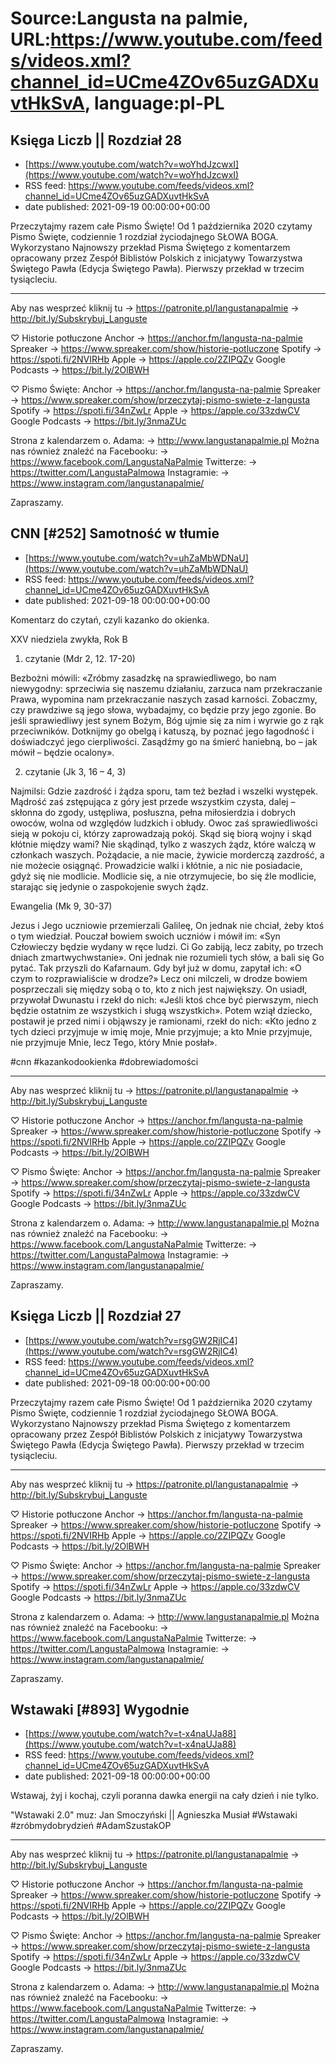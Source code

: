 # Source:Langusta na palmie, URL:https://www.youtube.com/feeds/videos.xml?channel_id=UCme4ZOv65uzGADXuvtHkSvA, language:pl-PL

## Księga Liczb || Rozdział 28
 - [https://www.youtube.com/watch?v=woYhdJzcwxI](https://www.youtube.com/watch?v=woYhdJzcwxI)
 - RSS feed: https://www.youtube.com/feeds/videos.xml?channel_id=UCme4ZOv65uzGADXuvtHkSvA
 - date published: 2021-09-19 00:00:00+00:00

Przeczytajmy razem całe Pismo Święte! Od 1 października 2020 czytamy Pismo Święte, codziennie 1 rozdział życiodajnego SŁOWA BOGA.
Wykorzystano Najnowszy przekład Pisma Świętego z komentarzem opracowany przez Zespół Biblistów Polskich z inicjatywy Towarzystwa Świętego Pawła (Edycja Świętego Pawła). Pierwszy przekład w trzecim tysiącleciu.
________________________________________
Aby nas wesprzeć kliknij tu 
→ https://patronite.pl/langustanapalmie
→ http://bit.ly/Subskrybuj_Languste

♡ Historie potłuczone
Anchor → https://anchor.fm/langusta-na-palmie
Spreaker → https://www.spreaker.com/show/historie-potluczone
Spotify → https://spoti.fi/2NVIRHb
Apple → https://apple.co/2ZIPQZv
Google Podcasts → https://bit.ly/2OlBWH

♡  Pismo Święte: 
Anchor → https://anchor.fm/langusta-na-palmie
Spreaker → https://www.spreaker.com/show/przeczytaj-pismo-swiete-z-langusta
Spotify →  https://spoti.fi/34nZwLr
Apple →  https://apple.co/33zdwCV
Google Podcasts → https://bit.ly/3nmaZUc

Strona z kalendarzem o. Adama: 
→ http://www.langustanapalmie.pl
Można nas również znaleźć na Facebooku: 
→ https://www.facebook.com/LangustaNaPalmie
Twitterze: 
→ https://twitter.com/LangustaPalmowa
Instagramie: 
→ https://www.instagram.com/langustanapalmie/

Zapraszamy.

## CNN [#252] Samotność w tłumie
 - [https://www.youtube.com/watch?v=uhZaMbWDNaU](https://www.youtube.com/watch?v=uhZaMbWDNaU)
 - RSS feed: https://www.youtube.com/feeds/videos.xml?channel_id=UCme4ZOv65uzGADXuvtHkSvA
 - date published: 2021-09-18 00:00:00+00:00

Komentarz do czytań, czyli kazanko do okienka.

XXV niedziela zwykła, Rok B

1. czytanie (Mdr 2, 12. 17-20)

Bezbożni mówili: «Zróbmy zasadzkę na sprawiedliwego, bo nam niewygodny: sprzeciwia się naszemu działaniu, zarzuca nam przekraczanie Prawa, wypomina nam przekraczanie naszych zasad karności.
Zobaczmy, czy prawdziwe są jego słowa, wybadajmy, co będzie przy jego zgonie. Bo jeśli sprawiedliwy jest synem Bożym, Bóg ujmie się za nim i wyrwie go z rąk przeciwników.
Dotknijmy go obelgą i katuszą, by poznać jego łagodność i doświadczyć jego cierpliwości. Zasądźmy go na śmierć haniebną, bo – jak mówił – będzie ocalony».

2. czytanie (Jk 3, 16 – 4, 3)

Najmilsi: Gdzie zazdrość i żądza sporu, tam też bezład i wszelki występek. Mądrość zaś zstępująca z góry jest przede wszystkim czysta, dalej – skłonna do zgody, ustępliwa, posłuszna, pełna miłosierdzia i dobrych owoców, wolna od względów ludzkich i obłudy. Owoc zaś sprawiedliwości sieją w pokoju ci, którzy zaprowadzają pokój.
Skąd się biorą wojny i skąd kłótnie między wami? Nie skądinąd, tylko z waszych żądz, które walczą w członkach waszych. Pożądacie, a nie macie, żywicie morderczą zazdrość, a nie możecie osiągnąć. Prowadzicie walki i kłótnie, a nic nie posiadacie, gdyż się nie modlicie. Modlicie się, a nie otrzymujecie, bo się źle modlicie, starając się jedynie o zaspokojenie swych żądz.

Ewangelia (Mk 9, 30-37)

Jezus i Jego uczniowie przemierzali Galileę, On jednak nie chciał, żeby ktoś o tym wiedział. Pouczał bowiem swoich uczniów i mówił im: «Syn Człowieczy będzie wydany w ręce ludzi. Ci Go zabiją, lecz zabity, po trzech dniach zmartwychwstanie». Oni jednak nie rozumieli tych słów, a bali się Go pytać.
Tak przyszli do Kafarnaum. Gdy był już w domu, zapytał ich: «O czym to rozprawialiście w drodze?» Lecz oni milczeli, w drodze bowiem posprzeczali się między sobą o to, kto z nich jest największy. On usiadł, przywołał Dwunastu i rzekł do nich: «Jeśli ktoś chce być pierwszym, niech będzie ostatnim ze wszystkich i sługą wszystkich». Potem wziął dziecko, postawił je przed nimi i objąwszy je ramionami, rzekł do nich: «Kto jedno z tych dzieci przyjmuje w imię moje, Mnie przyjmuje; a kto Mnie przyjmuje, nie przyjmuje Mnie, lecz Tego, który Mnie posłał».

#cnn #kazankodookienka #dobrewiadomości
________________________________________
Aby nas wesprzeć kliknij tu 
→ https://patronite.pl/langustanapalmie
→ http://bit.ly/Subskrybuj_Languste

♡ Historie potłuczone
Anchor → https://anchor.fm/langusta-na-palmie
Spreaker → https://www.spreaker.com/show/historie-potluczone
Spotify → https://spoti.fi/2NVIRHb
Apple → https://apple.co/2ZIPQZv
Google Podcasts → https://bit.ly/2OlBWH

♡  Pismo Święte: 
Anchor → https://anchor.fm/langusta-na-palmie
Spreaker → https://www.spreaker.com/show/przeczytaj-pismo-swiete-z-langusta
Spotify →  https://spoti.fi/34nZwLr
Apple →  https://apple.co/33zdwCV
Google Podcasts → https://bit.ly/3nmaZUc

Strona z kalendarzem o. Adama: 
→ http://www.langustanapalmie.pl
Można nas również znaleźć na Facebooku: 
→ https://www.facebook.com/LangustaNaPalmie
Twitterze: 
→ https://twitter.com/LangustaPalmowa
Instagramie: 
→ https://www.instagram.com/langustanapalmie/

Zapraszamy.

## Księga Liczb || Rozdział 27
 - [https://www.youtube.com/watch?v=rsgGW2RjIC4](https://www.youtube.com/watch?v=rsgGW2RjIC4)
 - RSS feed: https://www.youtube.com/feeds/videos.xml?channel_id=UCme4ZOv65uzGADXuvtHkSvA
 - date published: 2021-09-18 00:00:00+00:00

Przeczytajmy razem całe Pismo Święte! Od 1 października 2020 czytamy Pismo Święte, codziennie 1 rozdział życiodajnego SŁOWA BOGA.
Wykorzystano Najnowszy przekład Pisma Świętego z komentarzem opracowany przez Zespół Biblistów Polskich z inicjatywy Towarzystwa Świętego Pawła (Edycja Świętego Pawła). Pierwszy przekład w trzecim tysiącleciu.
________________________________________
Aby nas wesprzeć kliknij tu 
→ https://patronite.pl/langustanapalmie
→ http://bit.ly/Subskrybuj_Languste

♡ Historie potłuczone
Anchor → https://anchor.fm/langusta-na-palmie
Spreaker → https://www.spreaker.com/show/historie-potluczone
Spotify → https://spoti.fi/2NVIRHb
Apple → https://apple.co/2ZIPQZv
Google Podcasts → https://bit.ly/2OlBWH

♡  Pismo Święte: 
Anchor → https://anchor.fm/langusta-na-palmie
Spreaker → https://www.spreaker.com/show/przeczytaj-pismo-swiete-z-langusta
Spotify →  https://spoti.fi/34nZwLr
Apple →  https://apple.co/33zdwCV
Google Podcasts → https://bit.ly/3nmaZUc

Strona z kalendarzem o. Adama: 
→ http://www.langustanapalmie.pl
Można nas również znaleźć na Facebooku: 
→ https://www.facebook.com/LangustaNaPalmie
Twitterze: 
→ https://twitter.com/LangustaPalmowa
Instagramie: 
→ https://www.instagram.com/langustanapalmie/

Zapraszamy.

## Wstawaki [#893] Wygodnie
 - [https://www.youtube.com/watch?v=t-x4naUJa88](https://www.youtube.com/watch?v=t-x4naUJa88)
 - RSS feed: https://www.youtube.com/feeds/videos.xml?channel_id=UCme4ZOv65uzGADXuvtHkSvA
 - date published: 2021-09-18 00:00:00+00:00

Wstawaj, żyj i kochaj, czyli poranna dawka energii na cały dzień i nie tylko. 

"Wstawaki 2.0" muz: Jan Smoczyński || Agnieszka Musiał
#Wstawaki #zróbmydobrydzień #AdamSzustakOP
________________________________________
Aby nas wesprzeć kliknij tu 
→ https://patronite.pl/langustanapalmie
→ http://bit.ly/Subskrybuj_Languste

♡ Historie potłuczone
Anchor → https://anchor.fm/langusta-na-palmie
Spreaker → https://www.spreaker.com/show/historie-potluczone
Spotify → https://spoti.fi/2NVIRHb
Apple → https://apple.co/2ZIPQZv
Google Podcasts → https://bit.ly/2OlBWH

♡  Pismo Święte: 
Anchor → https://anchor.fm/langusta-na-palmie
Spreaker → https://www.spreaker.com/show/przeczytaj-pismo-swiete-z-langusta
Spotify →  https://spoti.fi/34nZwLr
Apple →  https://apple.co/33zdwCV
Google Podcasts → https://bit.ly/3nmaZUc

Strona z kalendarzem o. Adama: 
→ http://www.langustanapalmie.pl
Można nas również znaleźć na Facebooku: 
→ https://www.facebook.com/LangustaNaPalmie
Twitterze: 
→ https://twitter.com/LangustaPalmowa
Instagramie: 
→ https://www.instagram.com/langustanapalmie/

Zapraszamy.

